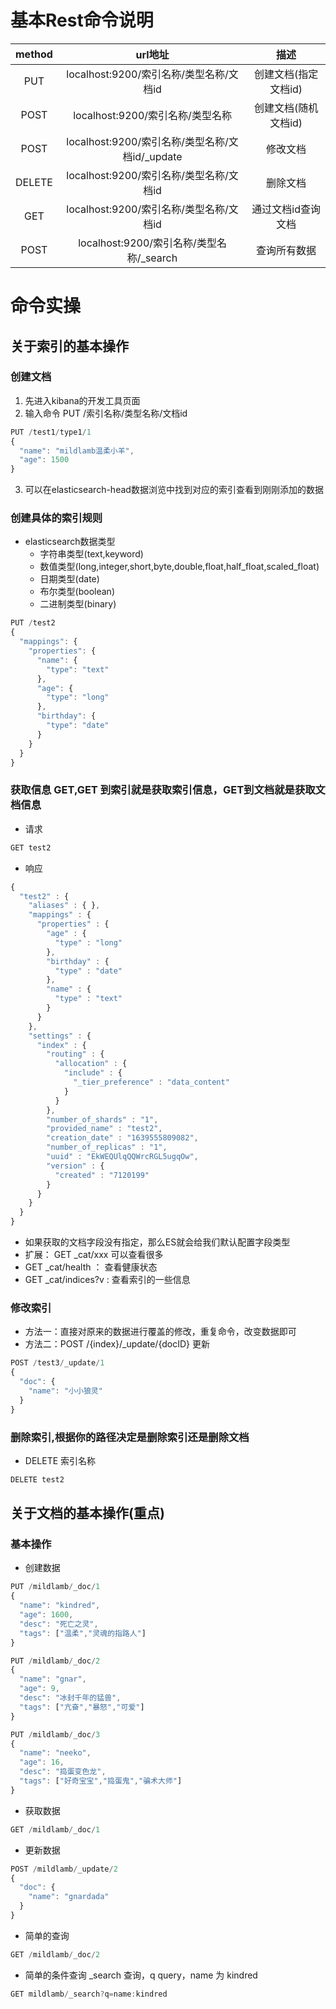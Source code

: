 # 基本Rest命令说明
| method      | url地址 | 描述 |
| :-----------: | :-----------: | :-----------: |
| PUT      | localhost:9200/索引名称/类型名称/文档id  | 创建文档(指定文档id) |
| POST     | localhost:9200/索引名称/类型名称        | 创建文档(随机文档id) |
| POST     | localhost:9200/索引名称/类型名称/文档id/_update   | 修改文档   |
| DELETE   | localhost:9200/索引名称/类型名称/文档id     |   删除文档    |
|  GET     | localhost:9200/索引名称/类型名称/文档id     |  通过文档id查询文档 |
|  POST    | localhost:9200/索引名称/类型名称/_search   |  查询所有数据    |

# 命令实操
## 关于索引的基本操作
### 创建文档
1. 先进入kibana的开发工具页面
2. 输入命令 PUT /索引名称/类型名称/文档id
```JavaScript
PUT /test1/type1/1
{
  "name": "mildlamb温柔小羊",
  "age": 1500
}
```
3. 可以在elasticsearch-head数据浏览中找到对应的索引查看到刚刚添加的数据

### 创建具体的索引规则
- elasticsearch数据类型
  - 字符串类型(text,keyword)
  - 数值类型(long,integer,short,byte,double,float,half_float,scaled_float)
  - 日期类型(date)
  - 布尔类型(boolean)
  - 二进制类型(binary)

```JavaScript
PUT /test2
{
  "mappings": {
    "properties": {
      "name": {
        "type": "text"
      },
      "age": {
        "type": "long"
      },
      "birthday": {
        "type": "date"
      }
    }
  }
}
```

### 获取信息 GET,GET 到索引就是获取索引信息，GET到文档就是获取文档信息
- 请求
```JavaScript
GET test2
```
- 响应
```JavaScript
{
  "test2" : {
    "aliases" : { },
    "mappings" : {
      "properties" : {
        "age" : {
          "type" : "long"
        },
        "birthday" : {
          "type" : "date"
        },
        "name" : {
          "type" : "text"
        }
      }
    },
    "settings" : {
      "index" : {
        "routing" : {
          "allocation" : {
            "include" : {
              "_tier_preference" : "data_content"
            }
          }
        },
        "number_of_shards" : "1",
        "provided_name" : "test2",
        "creation_date" : "1639555809082",
        "number_of_replicas" : "1",
        "uuid" : "EkWEQUlqQQWrcRGL5ugqOw",
        "version" : {
          "created" : "7120199"
        }
      }
    }
  }
}
```
- 如果获取的文档字段没有指定，那么ES就会给我们默认配置字段类型
- 扩展：  GET _cat/xxx 可以查看很多
 - GET _cat/health ： 查看健康状态
 - GET _cat/indices?v : 查看索引的一些信息

### 修改索引
- 方法一：直接对原来的数据进行覆盖的修改，重复命令，改变数据即可
- 方法二：POST  /{index}/_update/{docID} 更新
```JavaScript
POST /test3/_update/1
{
  "doc": {
    "name": "小小狼灵"
  }
}
```

### 删除索引,根据你的路径决定是删除索引还是删除文档
- DELETE 索引名称
```JavaScript
DELETE test2
```

## 关于文档的基本操作(重点)
### 基本操作
- 创建数据
```JavaScript
PUT /mildlamb/_doc/1
{
  "name": "kindred",
  "age": 1600,
  "desc": "死亡之灵",
  "tags": ["温柔","灵魂的指路人"]
}

PUT /mildlamb/_doc/2
{
  "name": "gnar",
  "age": 9,
  "desc": "冰封千年的猛兽",
  "tags": ["亢奋","暴怒","可爱"]
}

PUT /mildlamb/_doc/3
{
  "name": "neeko",
  "age": 16,
  "desc": "捣蛋变色龙",
  "tags": ["好奇宝宝","捣蛋鬼","骗术大师"]
}
```
- 获取数据
```JavaScript
GET /mildlamb/_doc/1
```
- 更新数据
```JavaScript
POST /mildlamb/_update/2
{
  "doc": {
    "name": "gnardada"
  }
}
```
- 简单的查询
```JavaScript
GET /mildlamb/_doc/2
```
- 简单的条件查询 _search 查询，q query，name 为 kindred
```JavaScript
GET mildlamb/_search?q=name:kindred
```
